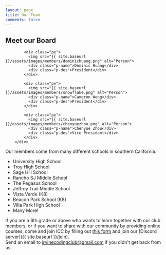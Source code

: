 ```yaml
---
layout: page
title: Our Team
comments: false
---
```


<div class="team-section">
  <div class="inner-width">
    <h2>Meet our Board</h2>
    <div class="pers">

            <div class="pe">
              <img src="{{ site.baseurl }}/assets/images/members/dominichuang.png" alt="Person">
              <div class="p-name">Dominic Huang</div>
              <div class="p-des">President</div>
            </div>

            <div class="pe">
              <img src="{{ site.baseurl }}/assets/images/members/snowflake.png" alt="Person">
              <div class="p-name">Cameron Weng</div>
              <div class="p-des">President</div>
            </div>

            <div class="pe">
              <img src="{{ site.baseurl }}/assets/images/members/chenyuezhou.png" alt="Person">
              <div class="p-name">Chenyue Zhou</div>
              <div class="p-des">Vice President</div>
            </div>
        </div>
  </div>
</div>

Our members come from many different schools in southern California.

* University High School
* Troy High School
* Sage Hill School
* Rancho SJ Middle School
* The Pegasus School
* Jeffrey Trail Middle School
* Vista Verde (K8)
* Beacon Park School (K8)
* Villa Park High School
* Many More!

If you are a 6th grade or above who wants to learn together with our club members,
or if you want to share with our community by providing online courses,
come and join ICC by filling out [this form](https://forms.gle/Ky4S6YLkkursGyZn6) and join our [Discord server]({{ site.baseurl }}/join).   
Send an email to <a href="mailto:irvinecodingclub@gmail.com">irvinecodingclub@gmail.com</a> if you didn't get back from us.

